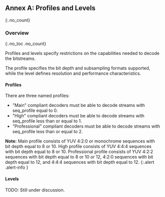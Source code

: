 ## Annex A: Profiles and Levels
{:.no_count}


### Overview
{:.no_toc .no_count}

Profiles and levels specify restrictions on the capabilities needed to decode the bitstreams.

The profile specifies the bit depth and subsampling formats supported, while the level defines
resolution and performance characteristics.

#### Profiles

There are three named profiles:

  * "Main" compliant decoders must be able to decode streams with seq_profile equal to 0.
  * "High" compliant decoders must be able to decode streams with seq_profile less than or equal to 1.
  * "Professional" compliant decoders must be able to decode streams with seq_profile less than or equal to 2.
  
**Note:** Main profile consists of YUV 4:2:0 or monochrome sequences with bit depth equal to 8 or 10.
High profile consists of YUV 4:4:4 sequences with bit depth equal to 8 or 10.
Professional profile consists of YUV 4:2:2 sequences with bit depth equal to 8 or 10 or 12,
4:2:0 sequences with bit depth equal to 12,
and 4:4:4 sequences with bit depth equal to 12.
{:.alert .alert-info }

#### Levels

TODO: Still under discussion.

